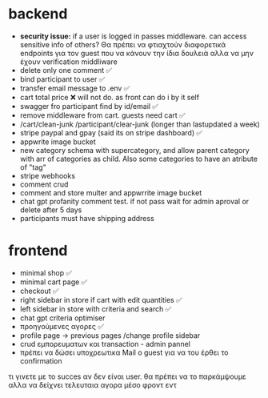 # backend
- **security issue:** if a user is logged in passes middleware. can access sensitive info of others? Θα πρέπει να φτιαχτούν διαφορετικά endpoints για τον guest που να κάνουν την ίδια δουλειά αλλα να μην έχουν verification middliware
- delete only one comment ✅
- bind participant to user ✅
- transfer email message to .env ✅
- cart total price ❌ will not do. as front can do i by it self
- swagger fro participant find by id/email ✅
- remove middleware from cart. guests need cart ✅
- /cart/clean-junk /participant/clear-junk (longer than lastupdated a week)
- stripe paypal and gpay (said its on stripe dashboard) ✅
- appwrite image bucket
- new category schema with supercategory, and allow parent category with arr of categories as child. Also some categories to have an atribute of "tag"
- stripe webhooks
- comment crud
- comment and store multer and appwrrite image bucket
- chat gpt profanity comment test. if not pass wait for admin aproval or delete after 5 days
- participants must have shipping address

# frontend
- minimal shop ✅
- minimal cart page ✅ 
- checkout ✅
- right sidebar in store if cart with edit quantities ✅
- left sidebar in store with criteria and search ✅
- chat gpt criteria optimiser
- προηγούμενες αγορες ✅
- profile page -> previous pages /change profile sidebar
- crud εμπορευματων και transaction - admin pannel
- πρέπει να δώσει υποχρεωτικα Mail ο guest για να του έρθει το confirmation



τι γινετε με το succes αν δεν είναι user. θα πρέπει να το παρκάμψουμε αλλα να δείχνει τελευταια αγορα μέσο φροντ εντ